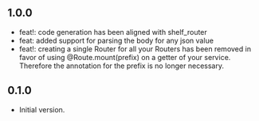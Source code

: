 ## 1.0.0
- feat!: code generation has been aligned with shelf_router
- feat: added support for parsing the body for any json value
- feat!: creating a single Router for all your Routers has been removed in favor of using
@Route.mount(prefix) on a getter of your service. Therefore the annotation for the prefix is no longer necessary.

## 0.1.0

- Initial version.
